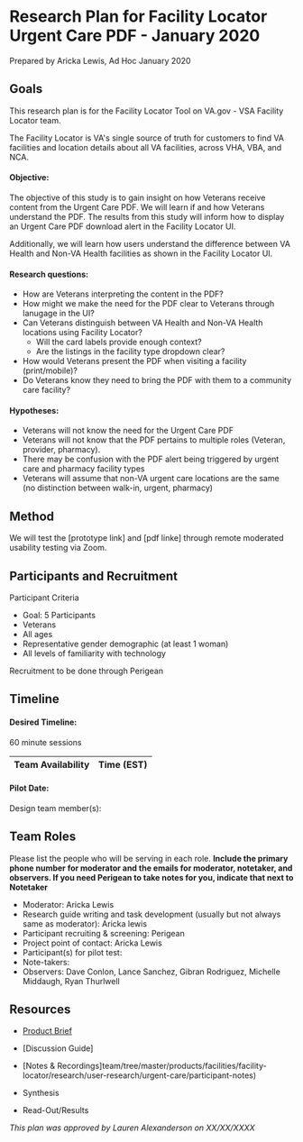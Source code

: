 # Research Plan for Facility Locator Urgent Care PDF - January 2020
Prepared by Aricka Lewis, Ad Hoc January 2020

## Goals
This research plan is for the Facility Locator Tool on VA.gov - VSA Facility Locator team.

The Facility Locator is VA's single source of truth for customers to find VA facilities and location details about all VA facilities, across VHA, VBA, and NCA.

#### Objective:

The objective of this study is to gain insight on how Veterans receive content from the Urgent Care PDF. We will learn if and how Veterans understand the PDF. The results from this study will inform how to display an Urgent Care PDF download alert in the Facility Locator UI. 

Additionally, we will learn how users understand the difference between VA Health and Non-VA Health facilities as shown in the Facility Locator UI.

#### Research questions:
- How are Veterans interpreting the content in the PDF?
- How might we make the need for the PDF clear to Veterans through lanugage in the UI?
- Can Veterans distinguish between VA Health and Non-VA Health locations using Facility Locator?
  - Will the card labels provide enough context?
  - Are the listings in the facility type dropdown clear?
- How would Veterans present the PDF when visiting a facility (print/mobile)?
- Do Veterans know they need to bring the PDF with them to a community care facility?

#### Hypotheses: 
- Veterans will not know the need for the Urgent Care PDF
- Veterans will not know that the PDF pertains to multiple roles (Veteran, provider, pharmacy).
- There may be confusion with the PDF alert being triggered by urgent care and pharmacy facility types
- Veterans will assume that non-VA urgent care locations are the same (no distinction between walk-in, urgent, pharmacy)

## Method
We will test the [prototype link] and [pdf linke] through remote moderated usability testing via Zoom. 

## Participants and Recruitment
Participant Criteria
- Goal: 5 Participants
- Veterans
- All ages
- Representative gender demographic (at least 1 woman)
- All levels of familiarity with technology

Recruitment to be done through Perigean

## Timeline

#### Desired Timeline: 
60 minute sessions

Team Availability | Time (EST)
------------------|--------------


#### Pilot Date: 
Design team member(s): 

## Team Roles
Please list the people who will be serving in each role. **Include the primary phone number for moderator and the emails for moderator, notetaker, and observers. If you need Perigean to take notes for you, indicate that next to Notetaker** 
- Moderator: Aricka Lewis
- Research guide writing and task development (usually but not always same as moderator): Aricka lewis
- Participant recruiting & screening: Perigean
- Project point of contact: Aricka Lewis
- Participant(s) for pilot test: 
- Note-takers: 
- Observers: Dave Conlon, Lance Sanchez, Gibran Rodriguez, Michelle Middaugh, Ryan Thurlwell

## Resources
- [Product Brief](https://github.com/department-of-veterans-affairs/va.gov-team/blob/master/products/facilities/facility-locator/README.md)

- [Discussion Guide]

- [Notes & Recordings]team/tree/master/products/facilities/facility-locator/research/user-research/urgent-care/participant-notes)

- Synthesis

- Read-Out/Results

*This plan was approved by Lauren Alexanderson on XX/XX/XXXX*

